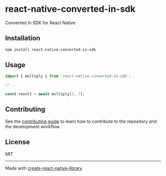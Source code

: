 # react-native-converted-in-sdk

Converted In SDK for React Native

## Installation

```sh
npm install react-native-converted-in-sdk
```

## Usage


```js
import { multiply } from 'react-native-converted-in-sdk';

// ...

const result = await multiply(3, 7);
```


## Contributing

See the [contributing guide](CONTRIBUTING.md) to learn how to contribute to the repository and the development workflow.

## License

MIT

---

Made with [create-react-native-library](https://github.com/callstack/react-native-builder-bob)
